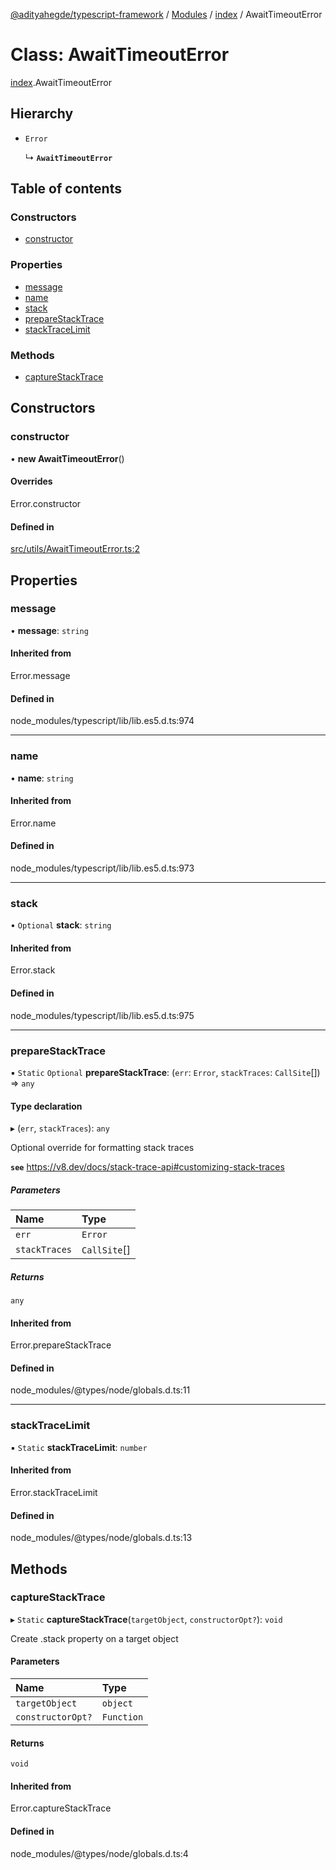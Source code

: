 [@adityahegde/typescript-framework](../README.md) / [Modules](../modules.md) / [index](../modules/index.md) / AwaitTimeoutError

# Class: AwaitTimeoutError

[index](../modules/index.md).AwaitTimeoutError

## Hierarchy

- `Error`

  ↳ **`AwaitTimeoutError`**

## Table of contents

### Constructors

- [constructor](index.AwaitTimeoutError.md#constructor)

### Properties

- [message](index.AwaitTimeoutError.md#message)
- [name](index.AwaitTimeoutError.md#name)
- [stack](index.AwaitTimeoutError.md#stack)
- [prepareStackTrace](index.AwaitTimeoutError.md#preparestacktrace)
- [stackTraceLimit](index.AwaitTimeoutError.md#stacktracelimit)

### Methods

- [captureStackTrace](index.AwaitTimeoutError.md#capturestacktrace)

## Constructors

### constructor

• **new AwaitTimeoutError**()

#### Overrides

Error.constructor

#### Defined in

[src/utils/AwaitTimeoutError.ts:2](https://github.com/AdityaHegde/typescript-framework/blob/7ced1c3/src/utils/AwaitTimeoutError.ts#L2)

## Properties

### message

• **message**: `string`

#### Inherited from

Error.message

#### Defined in

node_modules/typescript/lib/lib.es5.d.ts:974

___

### name

• **name**: `string`

#### Inherited from

Error.name

#### Defined in

node_modules/typescript/lib/lib.es5.d.ts:973

___

### stack

• `Optional` **stack**: `string`

#### Inherited from

Error.stack

#### Defined in

node_modules/typescript/lib/lib.es5.d.ts:975

___

### prepareStackTrace

▪ `Static` `Optional` **prepareStackTrace**: (`err`: `Error`, `stackTraces`: `CallSite`[]) => `any`

#### Type declaration

▸ (`err`, `stackTraces`): `any`

Optional override for formatting stack traces

**`see`** https://v8.dev/docs/stack-trace-api#customizing-stack-traces

##### Parameters

| Name | Type |
| :------ | :------ |
| `err` | `Error` |
| `stackTraces` | `CallSite`[] |

##### Returns

`any`

#### Inherited from

Error.prepareStackTrace

#### Defined in

node_modules/@types/node/globals.d.ts:11

___

### stackTraceLimit

▪ `Static` **stackTraceLimit**: `number`

#### Inherited from

Error.stackTraceLimit

#### Defined in

node_modules/@types/node/globals.d.ts:13

## Methods

### captureStackTrace

▸ `Static` **captureStackTrace**(`targetObject`, `constructorOpt?`): `void`

Create .stack property on a target object

#### Parameters

| Name | Type |
| :------ | :------ |
| `targetObject` | `object` |
| `constructorOpt?` | `Function` |

#### Returns

`void`

#### Inherited from

Error.captureStackTrace

#### Defined in

node_modules/@types/node/globals.d.ts:4
